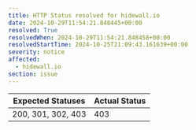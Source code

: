 ```yaml
---
title: HTTP Status resolved for hidewall.io
date: 2024-10-29T11:54:21.848445+00:00
resolved: True
resolvedWhen: 2024-10-29T11:54:21.848458+00:00
resolvedStartTime: 2024-10-25T21:09:43.161639+00:00
severity: notice
affected:
  - hidewall.io
section: issue
---
```


| Expected Statuses | Actual Status  |
|-------------------|----------------|
| 200, 301, 302, 403 | 403 |
